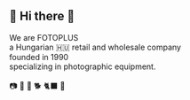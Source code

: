 ## 📸 Hi there 👋

We are FOTOPLUS <br>
a Hungarian 🇭🇺 retail and wholesale company <br>
founded in 1990 <br>
specializing in photographic equipment. <br>
<br>
📷 🎥 🚚 🐕 🐈‍⬛ 🚵
